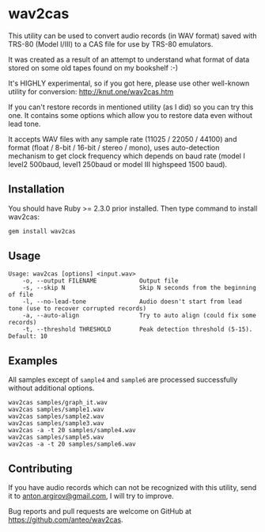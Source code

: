 # wav2cas

This utility can be used to convert audio records (in WAV format) saved with TRS-80 (Model I/III) to a CAS file for use by TRS-80 emulators.

It was created as a result of an attempt to understand what format of data stored on some old tapes found on my bookshelf :-)

It's HIGHLY experimental, so if you got here, please use other well-known utility for conversion: http://knut.one/wav2cas.htm

If you can't restore records in mentioned utility (as I did) so you can try this one. It contains some options which allow you to restore data even without lead tone.

It accepts WAV files with any sample rate (11025 / 22050 / 44100) and format (float / 8-bit / 16-bit / stereo / mono), uses auto-detection mechanism to get clock frequency which depends on baud rate (model I level2 500baud, level1 250baud or model III highspeed 1500 baud).

## Installation

You should have Ruby >= 2.3.0 prior installed. Then type command to install wav2cas:

```ruby
gem install wav2cas
```

## Usage

```
Usage: wav2cas [options] <input.wav>
    -o, --output FILENAME            Output file
    -s, --skip N                     Skip N seconds from the beginning of file
    -l, --no-lead-tone               Audio doesn't start from lead tone (use to recover corrupted records)
    -a, --auto-align                 Try to auto align (could fix some records)
    -t, --threshold THRESHOLD        Peak detection threshold (5-15). Default: 10
```

## Examples

All samples except of `sample4` and `sample6` are processed successfully without additional options.

```
wav2cas samples/graph_it.wav
wav2cas samples/sample1.wav
wav2cas samples/sample2.wav
wav2cas samples/sample3.wav
wav2cas -a -t 20 samples/sample4.wav
wav2cas samples/sample5.wav
wav2cas -a -t 20 samples/sample6.wav
```

## Contributing

If you have audio records which can not be recognized with this utility, send it to <anton.argirov@gmail.com>, I will try to improve.

Bug reports and pull requests are welcome on GitHub at https://github.com/anteo/wav2cas.

